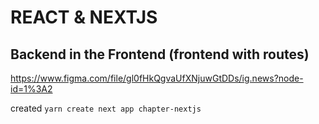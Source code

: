 # REACT & NEXTJS

## Backend in the Frontend (frontend with routes)

https://www.figma.com/file/gl0fHkQgvaUfXNjuwGtDDs/ig.news?node-id=1%3A2

created `yarn create next app chapter-nextjs`

